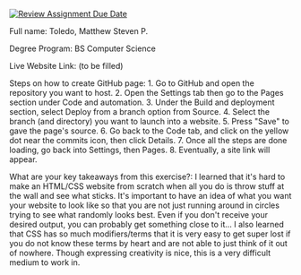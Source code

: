 [![Review Assignment Due Date](https://classroom.github.com/assets/deadline-readme-button-22041afd0340ce965d47ae6ef1cefeee28c7c493a6346c4f15d667ab976d596c.svg)](https://classroom.github.com/a/hMVHYWFS)

Full name: Toledo, Matthew Steven P.

Degree Program: BS Computer Science

Live Website Link:
    (to be filled)

Steps on how to create GitHub page:
    1. Go to GitHub and open the repository you want to host.
    2. Open the Settings tab then go to the Pages section under Code and automation.
    3. Under the Build and deployment section, select Deploy from a branch option from Source.
    4. Select the branch (and directory) you want to launch into a website.
    5. Press "Save" to gave the page's source.
    6. Go back to the Code tab, and click on the yellow dot near the commits icon, then click Details. 
    7. Once all the steps are done loading, go back into Settings, then Pages.
    8. Eventually, a site link will appear.

What are your key takeaways from this exercise?:
    I learned that it's hard to make an HTML/CSS website from scratch when all you do is throw stuff at the wall and see what sticks.
    It's important to have an idea of what you want your website to look like so that you are not just running around in circles trying to see what randomly looks best.
    Even if you don't receive your desired output, you can probably get something close to it... 
    I also learned that CSS has so much modifiers/terms that it is very easy to get super lost if you do not know these terms by heart and are not able to just think of it out of nowhere.
    Though expressing creativity is nice, this is a very difficult medium to work in.